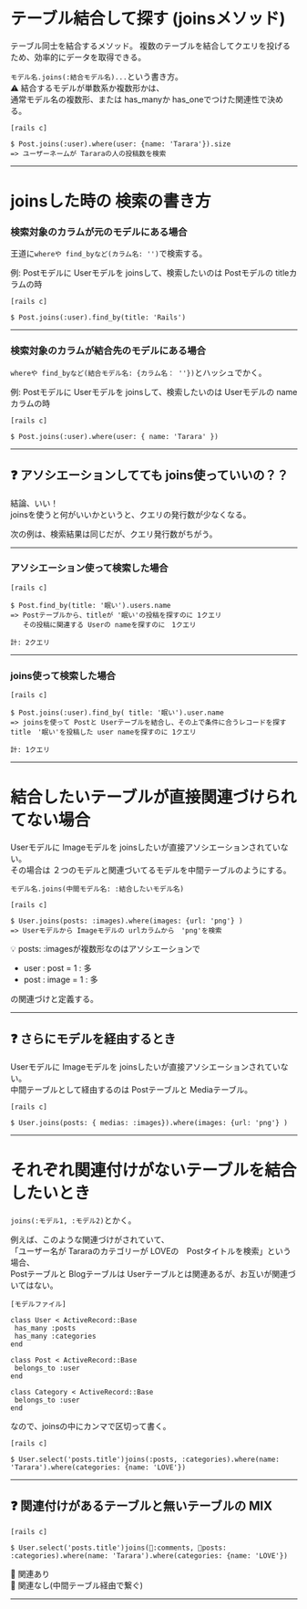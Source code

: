 # テーブル結合して探す (joinsメソッド)
テーブル同士を結合するメソッド。
複数のテーブルを結合してクエリを投げるため、効率的にデータを取得できる。

`モデル名.joins(:結合モデル名)...`という書き方。  
⚠️ 結合するモデルが単数系か複数形かは、  
通常モデル名の複数形、または has_manyか has_oneでつけた関連性で決める。
~~~
[rails c]

$ Post.joins(:user).where(user: {name: 'Tarara'}).size
=> ユーザーネームが Tararaの人の投稿数を検索
~~~
***

#  joinsした時の 検索の書き方
### 検索対象のカラムが元のモデルにある場合
王道に`whereや find_byなど(カラム名: '')`で検索する。  
 
例: Postモデルに Userモデルを joinsして、検索したいのは Postモデルの titleカラムの時 
~~~
[rails c]

$ Post.joins(:user).find_by(title: 'Rails')
~~~
***

### 検索対象のカラムが結合先のモデルにある場合
`whereや find_byなど(結合モデル名: {カラム名： ''})`とハッシュでかく。

例: Postモデルに Userモデルを joinsして、検索したいのは Userモデルの nameカラムの時 
~~~
[rails c]

$ Post.joins(:user).where(user: { name: 'Tarara' })
~~~
***

## ❓ アソシエーションしてても joins使っていいの？？
結論、いい！   
joinsを使うと何がいいかというと、クエリの発行数が少なくなる。 
 
次の例は、検索結果は同じだが、クエリ発行数がちがう。 
***

### アソシエーション使って検索した場合
~~~
[rails c]

$ Post.find_by(title: '眠い').users.name
=> Postテーブルから、titleが '眠い'の投稿を探すのに 1クエリ
   その投稿に関連する Userの nameを探すのに　1クエリ

計: 2クエリ
~~~
***

### joins使って検索した場合
~~~
[rails c]

$ Post.joins(:user).find_by( title: '眠い').user.name
=> joinsを使って Postと Userテーブルを結合し、その上で条件に合うレコードを探す title　'眠い'を投稿した user nameを探すのに 1クエリ

計: 1クエリ
~~~
***

# 結合したいテーブルが直接関連づけられてない場合
Userモデルに Imageモデルを joinsしたいが直接アソシエーションされていない。   
その場合は ２つのモデルと関連づいてるモデルを中間テーブルのようにする。 

`モデル名.joins(中間モデル名: :結合したいモデル名)`
~~~
[rails c]

$ User.joins(posts: :images).where(images: {url: 'png'} )
=> Userモデルから Imageモデルの urlカラムから　'png'を検索
~~~
💡 posts: :imagesが複数形なのはアソシエーションで  
- user : post = 1 : 多  
- post : image = 1 : 多
   
の関連づけと定義する。 
***

## ❓ さらにモデルを経由するとき
Userモデルに Imageモデルを joinsしたいが直接アソシエーションされていない。   
中間テーブルとして経由するのは Postテーブルと Mediaテーブル。 
~~~
[rails c]

$ User.joins(posts: { medias: :images}).where(images: {url: 'png'} )
~~~
***

# それぞれ関連付けがないテーブルを結合したいとき
`joins(:モデル1, :モデル2)`とかく。 
 
例えば、このような関連づけがされていて、  
「ユーザー名が Tararaのカテゴリーが LOVEの　Postタイトルを検索」という場合、  
Postテーブルと Blogテーブルは Userテーブルとは関連あるが、お互いが関連づいてはない。 
~~~
[モデルファイル]

class User < ActiveRecord::Base
 has_many :posts
 has_many :categories
end

class Post < ActiveRecord::Base
 belongs_to :user
end

class Category < ActiveRecord::Base
 belongs_to :user
end
~~~
 
なので、joinsの中にカンマで区切って書く。
~~~
[rails c]

$ User.select('posts.title')joins(:posts, :categories).where(name: 'Tarara').where(categories: {name: 'LOVE'})
~~~
***

## ❓ 関連付けがあるテーブルと無いテーブルの MIX
~~~
[rails c]

$ User.select('posts.title')joins(🩵:comments, 🧡posts: :categories).where(name: 'Tarara').where(categories: {name: 'LOVE'})
~~~
🩵 関連あり  
🧡 関連なし(中間テーブル経由で繋ぐ) 
***
